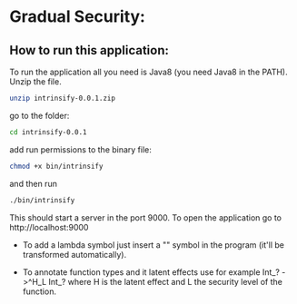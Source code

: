 
# Gradual Security:

## How to run this application:

To run the application all you need is Java8 (you need Java8 in the PATH).
Unzip the file.
```sh
unzip intrinsify-0.0.1.zip
```
go to the folder:
```sh
cd intrinsify-0.0.1
```
add run permissions to the binary file:
```sh
chmod +x bin/intrinsify
```
and then run
```sh
./bin/intrinsify
```
This should start a server in the port 9000.
To open the application go to http://localhost:9000


- To add a lambda symbol just insert a "\" symbol in the program (it'll be transformed automatically).

- To annotate function types and it latent effects use for example Int_? ->^H_L Int_? where H is the latent effect and L the security level of the function.
